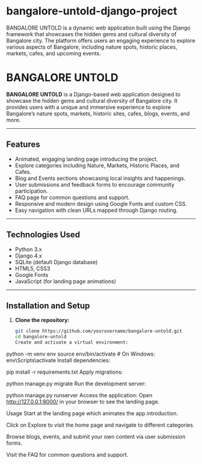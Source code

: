 # bangalore-untold-django-project
BANGALORE UNTOLD is a dynamic web application built using the Django framework that showcases the hidden gems and cultural diversity of Bangalore city. The platform offers users an engaging experience to explore various aspects of Bangalore, including nature spots, historic places, markets, cafes, and upcoming events.


# BANGALORE UNTOLD

**BANGALORE UNTOLD** is a Django-based web application designed to showcase the hidden gems and cultural diversity of Bangalore city. It provides users with a unique and immersive experience to explore Bangalore’s nature spots, markets, historic sites, cafes, blogs, events, and more.

---

## Features

- Animated, engaging landing page introducing the project.
- Explore categories including Nature, Markets, Historic Places, and Cafes.
- Blog and Events sections showcasing local insights and happenings.
- User submissions and feedback forms to encourage community participation.
- FAQ page for common questions and support.
- Responsive and modern design using Google Fonts and custom CSS.
- Easy navigation with clean URLs mapped through Django routing.

---

## Technologies Used

- Python 3.x
- Django 4.x
- SQLite (default Django database)
- HTML5, CSS3
- Google Fonts
- JavaScript (for landing page animations)

---

## Installation and Setup

1. **Clone the repository:**
   ```bash
   git clone https://github.com/yourusername/bangalore-untold.git
   cd bangalore-untold
   Create and activate a virtual environment:


python -m venv env
source env/bin/activate      # On Windows: env\Scripts\activate
Install dependencies:


pip install -r requirements.txt
Apply migrations:


python manage.py migrate
Run the development server:


python manage.py runserver
Access the application:
Open http://127.0.0.1:8000/ in your browser to see the landing page.

Usage
Start at the landing page which animates the app introduction.

Click on Explore to visit the home page and navigate to different categories.

Browse blogs, events, and submit your own content via user submission forms.

Visit the FAQ for common questions and support.
